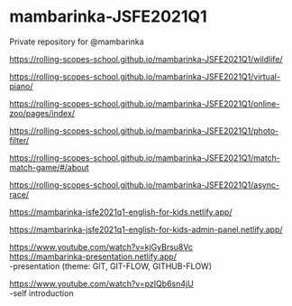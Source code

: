 # mambarinka-JSFE2021Q1
Private repository for @mambarinka

https://rolling-scopes-school.github.io/mambarinka-JSFE2021Q1/wildlife/

https://rolling-scopes-school.github.io/mambarinka-JSFE2021Q1/virtual-piano/

https://rolling-scopes-school.github.io/mambarinka-JSFE2021Q1/online-zoo/pages/index/

https://rolling-scopes-school.github.io/mambarinka-JSFE2021Q1/photo-filter/

https://rolling-scopes-school.github.io/mambarinka-JSFE2021Q1/match-match-game/#/about

https://rolling-scopes-school.github.io/mambarinka-JSFE2021Q1/async-race/

https://mambarinka-jsfe2021q1-english-for-kids.netlify.app/

https://mambarinka-jsfe2021q1-english-for-kids-admin-panel.netlify.app/ 

https://www.youtube.com/watch?v=kjGyBrsu8Vc  
https://mambarinka-presentation.netlify.app/  
-presentation (theme: GIT, GIT-FLOW, GITHUB-FLOW)

https://www.youtube.com/watch?v=pzIQb6sn4jU  
-self introduction